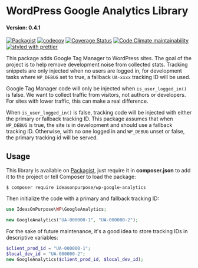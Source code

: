# WordPress Google Analytics Library

#### Version: 0.4.1

[![Packagist](https://badgen.net/packagist/v/ideasonpurpose/wp-google-analytics)](https://packagist.org/packages/ideasonpurpose/wp-google-analytics)
[![codecov](https://codecov.io/gh/ideasonpurpose/wp-google-analytics/branch/master/graph/badge.svg)](https://codecov.io/gh/ideasonpurpose/wp-google-analytics)
[![Coverage Status](https://coveralls.io/repos/github/ideasonpurpose/wp-google-analytics/badge.svg)](https://coveralls.io/github/ideasonpurpose/wp-google-analytics)
[![Code Climate maintainability](https://img.shields.io/codeclimate/maintainability/ideasonpurpose/wp-google-analytics)](https://codeclimate.com/github/ideasonpurpose/wp-google-analytics)
[![styled with prettier](https://img.shields.io/badge/styled_with-prettier-ff69b4.svg)](https://github.com/prettier/prettier)

This package adds Google Tag Manager to WordPress sites. The goal of the project is to help remove development noise from collected stats. Tracking snippets are only injected when no users are logged in, for development tasks where `WP_DEBUG` set to true, a fallback `UA-xxxx` tracking ID will be used.

Google Tag Manager code will only be injected when `is_user_logged_in()` is false. We want to collect traffic from visitors, not authors or developers. For sites with lower traffic, this can make a real difference.

When `is_user_logged_in()` is false, tracking code will be injected with either the primary or fallback tracking ID. This package assumes that when `WP_DEBUG` is true, the site is in development and should use a fallback tracking ID. Otherwise, with no one logged in and `WP_DEBUG` unset or false, the primary tracking id will be served.

## Usage

This library is available on [Packagist](https://packagist.org/packages/ideasonpurpose/wp-google-analytics), just require it in **composer.json** to add it to the project or tell Composer to load the package:

```
$ composer require ideasonpurpose/wp-google-analytics
```

Then initialize the code with a primary and fallback tracking ID:

```php
use IdeasOnPurpose\WP\GoogleAnalytics;

new GoogleAnalytics("UA-000000-1", "UA-000000-2");
```

For the sake of future maintenance, it's a good idea to store tracking IDs in descriptive variables:

```php
$client_prod_id = "UA-000000-1";
$local_dev_id = "UA-000000-2";
new GoogleAnalytics($client_prod_id, $local_dev_id);
```
